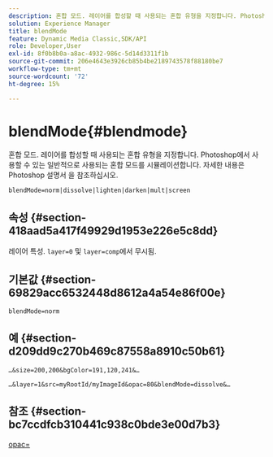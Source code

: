 ```yaml
---
description: 혼합 모드. 레이어를 합성할 때 사용되는 혼합 유형을 지정합니다. Photoshop에서 사용할 수 있는 일반적으로 사용되는 혼합 모드를 시뮬레이션합니다. 자세한 내용은 Photoshop 설명서 을 참조하십시오.
solution: Experience Manager
title: blendMode
feature: Dynamic Media Classic,SDK/API
role: Developer,User
exl-id: 8f0b8b0a-a8ac-4932-986c-5d14d3311f1b
source-git-commit: 206e4643e3926cb85b4be2189743578f88180be7
workflow-type: tm+mt
source-wordcount: '72'
ht-degree: 15%

---
```


# blendMode{#blendmode}

혼합 모드. 레이어를 합성할 때 사용되는 혼합 유형을 지정합니다. Photoshop에서 사용할 수 있는 일반적으로 사용되는 혼합 모드를 시뮬레이션합니다. 자세한 내용은 Photoshop 설명서 을 참조하십시오.

`blendMode=norm|dissolve|lighten|darken|mult|screen`

## 속성 {#section-418aad5a417f49929d1953e226e5c8dd}

레이어 특성. `layer=0` 및 `layer=comp`에서 무시됨.

## 기본값 {#section-69829acc6532448d8612a4a54e86f00e}

`blendMode=norm`

## 예 {#section-d209dd9c270b469c87558a8910c50b61}

`…&size=200,200&bgColor=191,120,241&…`

`…&layer=1&src=myRootId/myImageId&opac=80&blendMode=dissolve&…`

## 참조 {#section-bc7ccdfcb310441c938c0bde3e00d7b3}

[opac=](../../../../../is-api/http-ref/image-serving-api-ref/c-http-protocol-reference/c-command-reference/r-opac.md#reference-d2269b51aca34599a08d0a46ee5c27e5)

